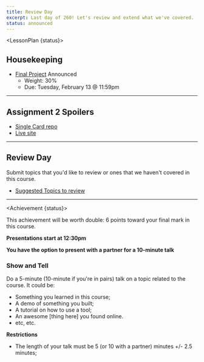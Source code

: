 ```yaml
---
title: Review Day
excerpt: Last day of 260! Let's review and extend what we've covered.
status: announced
---
```


<script>
	import Homework from "$lib/components/Homework.svelte";
	import LessonPlan from "$lib/components/LessonPlan.svelte";
	import Achievement from "$lib/components/Achievement.svelte";
</script>

<LessonPlan {status}>

<h2>Housekeeping</h2>

- [Final Project](/courses/cpnt-260/assessments/final-project) Announced
  - Weight: 30%
  - Due: Tuesday, February 13 @ 11:59pm

---

<h2>Assignment 2 Spoilers</h2>

- [Single Card repo](https://github.com/sait-wbdv/f23-spoilers-cpnt260-a2)
- [Live site](https://sait-wbdv.github.io/f23-spoilers-cpnt260-a2/)

---

<h2>Review Day</h2>

Submit topics that you'd like to review or ones that we haven't covered in this course.

- [Suggested Topics to review](https://ideaboardz.com/for/Topics%20to%20review/5183892)

</LessonPlan>

---

<Achievement {status}>

This achievement will be worth double: 6 points toward your final mark in this course.

**Presentations start at 12:30pm**

**You have the option to present with a partner for a 10-minute talk**

### Show and Tell

Do a 5-minute (10-minute if you're in pairs) talk on a topic related to the course. It could be:

- Something you learned in this course;
- A demo of something you built;
- A tutorial on how to use a tool;
- An awesome [thing here] you found online.
- etc, etc.

**Restrictions**

- The length of your talk must be 5 (or 10 with a partner) minutes +/- 2.5 minutes;

</Achievement>
